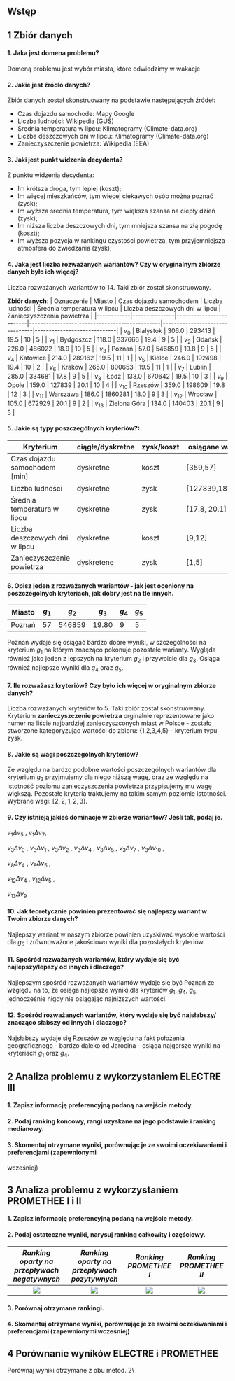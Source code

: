 ## Wstęp

## 1 Zbiór danych
#### 1. Jaka jest domena problemu?
Domeną problemu jest wybór miasta, które odwiedzimy w wakacje.
#### 2. Jakie jest źródło danych?
Zbiór danych został skonstruowany na podstawie następujących źródeł:
* Czas dojazdu samochode:   Mapy Google
* Liczba ludności:  Wikipedia (GUS)
* Średnia temperatura w lipcu:  Klimatogramy (Climate-data.org)
* Liczba deszczowych dni w lipcu:   Klimatogramy (Climate-data.org)
* Zanieczyszczenie powietrza:   Wikipedia (EEA)

#### 3. Jaki jest punkt widzenia decydenta?

Z punktu widzenia decydenta:
- Im krótsza droga, tym lepiej (koszt);
- Im więcej mieszkańców, tym więcej ciekawych osób można poznać (zysk);
- Im wyższa średnia temperatura, tym większa szansa na ciepły dzień (zysk);
- Im niższa liczba deszczowych dni, tym mniejsza szansa na złą pogodę (koszt);
- Im wyższa pozycja w rankingu czystości powietrza, tym przyjemniejsza atmosfera do zwiedzania (zysk);

#### 4. Jaka jest liczba rozważanych wariantów? Czy w oryginalnym zbiorze danych było ich więcej?

Liczba rozważanych wariantów to 14. Taki zbiór został skonstruowany.

**Zbiór danych**:
| Oznaczenie | Miasto        | Czas dojazdu samochodem | Liczba ludności | Średnia temperatura w lipcu | Liczba deszczowych dni w lipcu | Zanieczyszczenia powietrza |
|------------|---------------|-------------------------|-----------------|-----------------------------|--------------------------------|-----------------------------|
| $v_0$      | Białystok     | 306.0                   | 293413          | 19.5                        | 10                             | 5                           |
| $v_1$      | Bydgoszcz     | 118.0                   | 337666          | 19.4                        | 9                              | 5                           |
| $v_2$      | Gdańsk        | 226.0                   | 486022          | 18.9                        | 10                             | 5                           |
| $v_3$      | Poznań        | 57.0                    | 546859          | 19.8                        | 9                              | 5                           |
| $v_4$      | Katowice      | 214.0                   | 289162          | 19.5                        | 11                             | 1                           |
| $v_5$      | Kielce        | 246.0                   | 192498          | 19.4                        | 10                             | 2                           |
| $v_6$      | Kraków        | 265.0                   | 800653          | 19.5                        | 11                             | 1                           |
| $v_7$      | Lublin        | 285.0                   | 334681          | 17.8                        | 9                              | 5                           |
| $v_8$      | Łódź          | 133.0                   | 670642          | 19.5                        | 10                             | 3                           |
| $v_9$      | Opole         | 159.0                   | 127839          | 20.1                        | 10                             | 4                           |
| $v_{10}$   | Rzeszów       | 359.0                   | 198609          | 19.8                        | 12                             | 3                           |
| $v_{11}$   | Warszawa      | 186.0                   | 1860281         | 18.0                        | 9                              | 3                           |
| $v_{12}$   | Wrocław       | 105.0                   | 672929          | 20.1                        | 9                              | 2                           |
| $v_{13}$   | Zielona Góra  | 134.0                   | 140403          | 20.1                        | 9                              |     5                      |


#### 5. Jakie są typy poszczególnych kryteriów?:

|Kryterium|ciągłe/dyskretne|zysk/koszt | osiągane wartości| oznaczenie
|--|--|--|--|--|
|Czas dojazdu samochodem [min]| dyskretne | koszt |[359,57] |$g_1 \downarrow$ |
| Liczba ludności |dyskretne| zysk | [127839,1860281] | $g_2 \uparrow$  |
| Średnia temperatura w lipcu | dyskretne | zysk | [17.8, 20.1] |$g_3 \uparrow$ |
| Liczba deszczowych dni w lipcu | dyskretne | koszt | [9,12] |$g_4 \downarrow$ |
| Zanieczyszczenie powietrza | dyskretene | zysk | [1,5] |$g_5 \uparrow$  |

#### 6. Opisz jeden z rozważanych wariantów - jak jest oceniony na poszczególnych kryteriach, jak dobry jest na tle innych.

|Miasto| $g_1$ | $g_2$| $g_3$ | $g_4$| $g_5$ |
|--|-----------|------------|-------------|--------|------------------|
|Poznań| 57  | 546859     | 19.80       | 9      | 5              |

Poznań wydaje się osiągać bardzo dobre wyniki, w szczególności na kryterium $g_1$ na którym znacząco pokonuje pozostałe warianty. Wygląda również jako jeden z lepszych na kryterium $g_2$ i przywoicie dla $g_3$. Osiąga również najlepsze wyniki dla $g_4$ oraz $g_5$.

#### 7. Ile rozważasz kryteriów? Czy było ich więcej w oryginalnym zbiorze danych?

Liczba rozważanych kryteriów to 5. Taki zbiór został skonstruowany. Kryterium __zanieczyszczenie powietrza__ orginalnie reprezentowane jako numer na liście najbardziej zanieczyszconych miast w Polsce - zostało stworzone kategoryzując wartości do zbioru: {1,2,3,4,5} - kryterium typu zysk.

#### 8. Jakie są wagi poszczególnych kryteriów?

Ze względu na bardzo podobne wartości poszczególnych wariantów dla kryterium $g_3$ przyjmujemy dla niego niższą wagę, oraz ze względu na istotność poziomu zanieczyszczenia powietrza przypisujemy mu wagę większą. Pozostałe kryteria traktujemy na takim samym poziomie istotności. <br>
Wybrane wagi: $[2,2,1,2,3]$.

#### 9. Czy istnieją jakieś dominacje w zbiorze wariantów? Jeśli tak, podaj je.

$v_1 \Delta v_5$ \,
$v_1 \Delta v_7$, 

$v_3 \Delta v_0$ \, $v_3 \Delta v_1$ \, $v_3 \Delta v_2$ \, $v_3 \Delta v_4$ \, $v_3 \Delta v_5$ \, $v_3 \Delta v_7$ \, $v_3 \Delta v_{10}$ \,

$v_8 \Delta v_4$ \,
$v_8 \Delta v_5$ \,

$v_{12} \Delta v_4$ \,
$v_{12} \Delta v_5$ \,

$v_{13} \Delta v_9$

#### 10. Jak teoretycznie powinien prezentować się najlepszy wariant w Twoim zbiorze danych?

Najlepszy wariant w naszym zbiorze powinien uzyskiwać wysokie wartości dla $g_5$ i zrównoważone jakościowo wyniki dla pozostałych kryteriów.

#### 11. Spośród rozważanych wariantów, który wydaje się być najlepszy/lepszy od innych i dlaczego?

Najlepszym spośród rozważanych wariantów wydaje się być Poznań ze względu na to, że osiąga najlepsze wyniki dla kryteriów $g_1$, $g_4$, $g_5$, jednocześnie nigdy nie osiągając najniższych wartości.

#### 12. Spośród rozważanych wariantów, który wydaje się być najsłabszy/ znacząco słabszy od innych i dlaczego?

Najsłabszy wydaje się Rzeszów ze względu na fakt położenia geograficznego - bardzo daleko od Jarocina - osiąga najgorsze wyniki na kryteriach $g_1$ oraz $g_4$.

## 2 Analiza problemu z wykorzystaniem ELECTRE III

#### 1. Zapisz informację preferencyjną podaną na wejście metody.
#### 2. Podaj ranking końcowy, rangi uzyskane na jego podstawie i ranking medianowy.
#### 3. Skomentuj otrzymane wyniki, porównując je ze swoimi oczekiwaniami i preferencjami (zapewnionymi
wcześniej)

## 3 Analiza problemu z wykorzystaniem PROMETHEE I i II

#### 1. Zapisz informację preferencyjną podaną na wejście metody.
#### 2. Podaj ostateczne wyniki, narysuj ranking całkowity i częściowy.

| *Ranking oparty na przepływach negatywnych* | *Ranking oparty na przepływach pozytywnych* | *Ranking PROMETHEE I* | *Ranking PROMETHEE II* |
|:------------------:|:------------------:|:--------------:|:--------------:|
| ![](./negative_flow_rank.gv.svg) | ![](./positive_flow_rank.gv.svg) | ![](./intersect_rank.gv.svg) |![](./accumulated_flow_rank.gv.svg) |

#### 3. Porównaj otrzymane rankingi.
#### 4. Skomentuj otrzymane wyniki, porównując je ze swoimi oczekiwaniami i preferencjami (zapewnionymi wcześniej)

## 4 Porównanie wyników ELECTRE i PROMETHEE
Porównaj wyniki otrzymane z obu metod.
2\